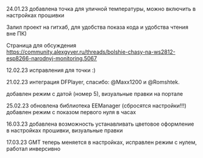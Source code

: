 24.01.23 добавлена точка для уличной температуры, можно включить в настройках прошивки

Залил проект на гитхаб, для удобства показа кода и удобства чтения вне ПК)

Страница для обсуждения https://community.alexgyver.ru/threads/bolshie-chasy-na-ws2812-esp8266-narodnyj-monitoring.5067

12.02.23 исправления для точки :)

21.02.23 интеграция DFPlayer, спасибо:  @Maxx1200 и @Romshtek.

добавлен режим с датой (номер 5), визуальные правки на портале

25.02.23 обновлена библиотека EEManager (сбросятся настройки!!!)
добавлен режим с показом первого нуля в часах

16.03.23 добавлена возможность устанавливать цветовое оформление в настройках прошивки, визуальные правки

17.03.23 GMT теперь меняется в настройках, исправлен режим с нулем, работал инверсивно
